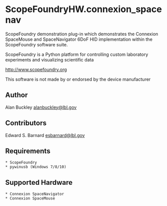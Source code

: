 ScopeFoundryHW.connexion_spacenav
=================================

ScopeFoundry demonstration plug-in which demonstrates the Connexion SpaceMouse and SpaceNavigator 6DoF HID implementation within the ScopeFoundry software suite.

ScopeFoundry is a Python platform for controlling custom laboratory 
experiments and visualizing scientific data

<http://www.scopefoundry.org>

This software is not made by or endorsed by the device 
manufacturer

Author
------

Alan Buckley <alanbuckley@lbl.gov>

Contributors
------------
Edward S. Barnard <esbarnard@lbl.gov>


Requirements
------------

	
	* ScopeFoundry
	* pywinusb (Windows 7/8/10)

Supported Hardware
------------------

	* Connexion SpaceNavigator
	* Connexion SpaceMouse
